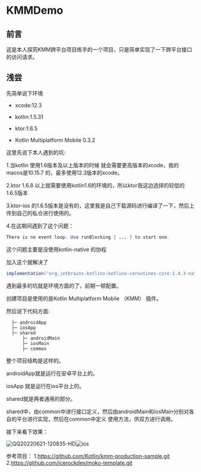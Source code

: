 # KMMDemo
## 前言

这是本人探究KMM跨平台项目练手的一个项目，只是简单实现了一下跨平台接口的访问请求。

## 浅尝

先简单说下环境

- xcode:12.3

- kotlin:1.5.31

- ktor:1.6.5

- Kotlin Multiplatform Mobile 0.3.2

  

这里先说下本人遇到的坑:

1.当kotlin 使用1.6版本及以上版本的时候 就会需要更高版本的xcode，我的macos是10.15.7 的，最多使用12.3版本的xcode。

2.ktor 1.6.8 以上就需要使用kotlin1.6的环境的，所以ktor我这边选择的较低的1.6.5版本 

3.ktor-ios 的1.6.5版本是没有的，这里我是自己下载源码进行编译了一下，然后上传到自己的私仓进行使用的。

4.在这期间遇到了这个问题：

```java
There is no event loop. Use runBlocking { ... } to start one.
```

这个问题主要是没使用kotlin-native 的协程

加入这个就解决了 

```groovy
implementation("org.jetbrains.kotlinx:kotlinx-coroutines-core:1.4.3-native-mt")
```

遇到最多的坑就是环境方面的了，前期一顿配置。

创建项目是使用的是Kotlin Multiplatform Mobile （KMM） 插件。



然后说下代码方面:

      ├─ androidApp
      ├─ iosApp
      ├─ shared
          ├─ androidMain
          ├─ iosMain
          ├─ common    

整个项目结构是这样的。

androidApp就是运行在安卓平台上的。

iosApp 就是运行在ios平台上的。

shared就是两者通用的部分。

shared中，由common中进行接口定义，然后由androidMain和iosMain分别对各自的平台进行实现，然后在common中定义 使用方法，供双方进行调用。



接下来看下效果：



![QQ20220621-120835-HD](https://tva1.sinaimg.cn/large/e6c9d24ely1h3fqtz5bobg207u0goqv6.gif)![ios](https://tva1.sinaimg.cn/large/e6c9d24ely1h3fqu89trkg20800gn7wj.gif)




参考项目：
1.https://github.com/Kotlin/kmm-production-sample.git
2.https://github.com/icerockdev/moko-template.git


